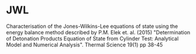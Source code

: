 # JWL
Characterisation of the Jones-Wilkins-Lee equations of state using the energy balance method described by P.M. Elek et. al. (2015)   "Determination of Detonation Products Equation of State from Cylinder Test: Analytical Model and Numerical Analysis". Thermal Science 19(1) pp 38-45 
